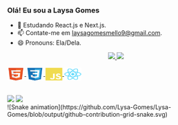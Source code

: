 ### Olá! Eu sou a Laysa Gomes

- 🌱 Estudando React.js e Next.js.
- 📫 Contate-me em laysagomesmello9@gmail.com.
- 😄 Pronouns: Ela/Dela.
<div align="center">
  <a href="https://github.com/Lysa-Gomes">
  <img height="180em" src="https://github-readme-stats.vercel.app/api?username=Lysa-Gomes&show_icons=true&theme=radical&include_all_commits=true&count_private=true"/>
  <img height="180em" src="https://github-readme-stats.vercel.app/api/top-langs/?username=Lysa-Gomes&layout=compact&langs_count=7&theme=radical"/>
</div>
<div style="display: inline_block"><br>
  <img align="center" alt="HTML" height="30" width="40" src="https://raw.githubusercontent.com/devicons/devicon/master/icons/html5/html5-original.svg">
  <img align="center" alt="CSS" height="30" width="40" src="https://raw.githubusercontent.com/devicons/devicon/master/icons/css3/css3-original.svg">
    <img align="center" alt="Js" height="30" width="40" src="https://raw.githubusercontent.com/devicons/devicon/master/icons/javascript/javascript-plain.svg">
      <img align="center" alt="React" height="30" width="40" src="https://raw.githubusercontent.com/devicons/devicon/master/icons/react/react-original.svg">
</div>
<br></br>
<div>
<a href = "mailto:laysagomesmello9@gmail.com"><img src="https://img.shields.io/badge/-Gmail-%23333?style=for-the-badge&logo=gmail&logoColor=white" target="_blank"></a>
  <a href="https://www.linkedin.com/in/laysa-gomes-474285232" target="_blank"><img src="https://img.shields.io/badge/-LinkedIn-%230077B5?style=for-the-badge&logo=linkedin&logoColor=white" target="_blank"></a> 
</div>
  ![Snake animation](https://github.com/Lysa-Gomes/Lysa-Gomes/blob/output/github-contribution-grid-snake.svg)
